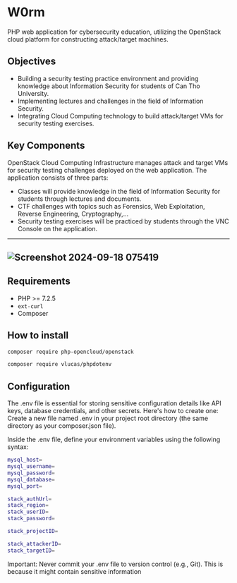 # W0rm

PHP web application for cybersecurity education, utilizing the OpenStack cloud platform for constructing attack/target machines.

## Objectives

* Building a security testing practice environment and providing knowledge about Information Security for students of Can Tho University.
* Implementing lectures and challenges in the field of Information Security.
* Integrating Cloud Computing technology to build attack/target VMs for security testing exercises.

## Key Components

OpenStack Cloud Computing Infrastructure manages attack and target VMs for security testing challenges deployed on the web application.
The application consists of three parts:
* Classes will provide knowledge in the field of Information Security for students through lectures and documents.
* CTF challenges with topics such as Forensics, Web Exploitation, Reverse Engineering, Cryptography,...
* Security testing exercises will be practiced by students through the VNC Console on the application.

---
![Screenshot 2024-09-18 075419](https://github.com/user-attachments/assets/42b89075-a3cc-4f23-86ee-46a475260d4d)
---

## Requirements

* PHP >= 7.2.5
* `ext-curl`
* Composer

## How to install

```bash
composer require php-opencloud/openstack
```
```bash
composer require vlucas/phpdotenv
```

## Configuration

The .env file is essential for storing sensitive configuration details like API keys, database credentials, and other secrets. Here's how to create one:
Create a new file named .env in your project root directory (the same directory as your composer.json file).

Inside the .env file, define your environment variables using the following syntax:
```bash
mysql_host=
mysql_username=
mysql_password=
mysql_database=
mysql_port=

stack_authUrl=
stack_region=
stack_userID=
stack_password=

stack_projectID=

stack_attackerID=
stack_targetID=
```
Important:  Never commit your .env file to version control (e.g., Git). This is because it might contain sensitive information

